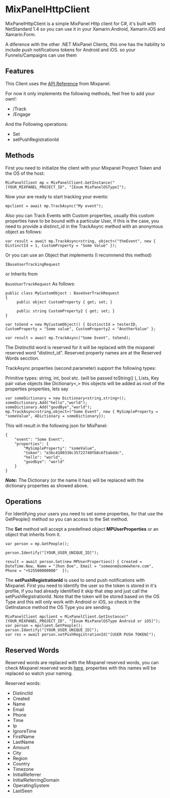 # MixPanelHttpClient

MixPanelHttpClient is a simple MixPanel Http client for C#, it's built with NetStandard 1.4 so you can use it in your Xamarin.Android, Xamarin.iOS and Xamarin.Form.

A diference with the other .NET MixPanel Clients, this one has the hability to include push notifications tokens for Android and iOS. so your Funnels/Campaigns can use them

## Features

This Client uses the [API Reference](https://mixpanel.com/help/reference/http) from Mixpanel.

For now it only implements the following methods, feel free to add your own!:

* /Track
* /Engage

And the Following operations:

* Set 
* setPushRegistrationId

## Methods

First you need to initialize the client with your Mixpanel Proyect Token and the OS of the host:

`MixPanelClient mp = MixPanelClient.GetInstance("[YOUR_MIXPANEL_PROJECT_ID", "[Enum MixPanelOSType]");`

Now your are ready to start tracking your events:

`mpclient = await mp.TrackAsync("My event");`

Also you can Track Events with Custom properties, usually this custom properties have to be bound with a particular User, if this is the case, you need to provide a distinct_id in the TrackAsync method with an anonymous object as follows:

`var result = await mp.TrackAsync<string, object>("theEvent", new { DistinctId = 1, CustomProperty = "Some Value" });`

Or you can use an Object that implements (I recommend this method)

`IBaseUserTrackingRequest`

or Inherits from 

`BaseUserTrackRequest`
As follows:

```
public class MyCustomObject : BaseUserTrackRequest
{
     public object CustomProperty { get; set; }

     public string CustomProperty2 { get; set; }
}

var toSend = new MyCustomObject() { DistinctId = testerID, CustomProperty = "Some value", CustomProperty2 = "AnotherValue" };

var result = await mp.TrackAsync("Some Event", toSend);
```

The DistinctId word is reserved for it will be replaced with the mixpanel reserved word "distinct_id". Reserved property names are at the Reserved Words secction.

TrackAsync properties (second parameter) support the following types:


Primitive types: string, int, bool etc. (will be passed toString() ),
Lists,
Key pair value objects like Dictionary<,> this objects will be added as root of the properties properties, lets say

```
var someDictionary = new Dictionary<string,string>();
someDictionary.Add("hello","world");
someDictionary.Add("goodBye","world");
mp.TrackAsync<string,object>("Some Event", new { MySimpleProperty = "someValue", ADictionary = someDictionary});
```


This will result in the following json for MixPanel:

```
{
    "event": "Some Event",
    "properties": {
        "MySimpleProperty": "someValue",
        "token": "e3bc4100330c35722740fb8c6f5abddc",
        "hello": "world",
        "goodbye": "world"
    }
}
```

***Note*:** The Dictionary (or the name it has) will be replaced with the dictionary properties as showed above.


## Operations

For Identifying your users you need to set some properties, for that use the GetPeople() method so you can access to the Set method.

The **Set** method will accept a predefined object  **MPUserProperties** or an object that inherits from it.


```
var person = mp.GetPeople();

person.Identify("[YOUR_USER_UNIQUE_ID]");    

result = await person.Set(new MPUserProperties() { Created = DateTime.Now, Name = "Jhon Doe", Email = "someone@somewhere.com", Phone = "+525500000000"  });                
```


The **setPushRegistrationId** is used to send push notifications with Mixpanel. First you need to identify the user so the token is stored in it's profile, if you had already identified it skip that step and just call the setPushRegistrationId. Note that the token will be stored based on the OS Type and this will only work with Android or iOS, so check in the GetInstance method the OS Type you are sending.


```
MixPanelClient mpclient = MixPanelClient.GetInstance("[YOUR_MIXPANEL_PROJECT_ID", "[Enum MixPanelOSType Android or iOS]");
var person = mpclient.GetPeople();
person.Identify("[YOUR_USER_UNIQUE_ID]");
var res = await person.setPushRegistrationId("[USER PUSH TOKEN]");
```

## Reserved Words

Reserved words are replaced with the Mixpanel reserved words, you can check Mixpanel reserved words [here](https://mixpanel.com/help/questions/articles/what-properties-do-mixpanels-libraries-store-by-default), properties with this names will be replaced so watch your naming.

Reserved words:

* DistinctId
* Created 
* Name 
* Email 
* Phone 
* Time 
* Ip 
* IgnoreTime 
* FirstName 
* LastName 
* Amount 
* City 
* Region 
* Country 
* Timezone 
* InitialReferrer 
* InitialReferringDomain 
* OperatingSystem 
* LastSeen
